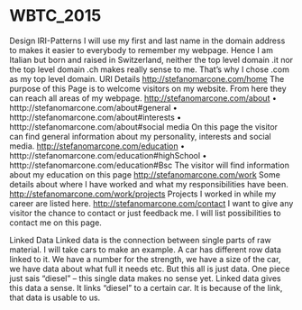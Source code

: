 # WBTC_2015

Design IRI-Patterns
I will use my first and last name in the domain address to makes it easier to everybody to remember my webpage. 
Hence I am Italian but born and raised in Switzerland, neither the top level domain .it nor the top level domain .ch makes really sense to me. That’s why I chose .com as my top level domain.
URI	Details
http://stefanomarcone.com/home	The purpose of this Page is to welcome visitors on my website. From here they can reach all areas of my webpage.
http://stefanomarcone.com/about
•	htttp://stefanomarcone.com/about#general
•	htttp://stefanomarcone.com/about#interests
•	htttp://stefanomarcone.com/about#social media	On this page the visitor can find general information about my personality, interests and social media. 
http://stefanomarcone.com/education
•	htttp://stefanomarcone.com/education#highSchool
•	htttp://stefanomarcone.com/education#Bsc	The visitor will find information about my education on this page
http://stefanomarcone.com/work	Some details about where I have worked and what my responsibilities have been. 
http://stefanomarcone.com/work/projects	Projects I worked in while my career are listed here.
http://stefanomarcone.com/contact	I want to give any visitor the chance to contact or just feedback me. I will list possibilities to contact me on this page.

Linked Data
Linked data is the connection between single parts of raw material. I will take cars to make an example.
A car has different row data linked to it. We have a number for the strength, we have a size of the car, we have data about what full it needs etc. But this all is just data. One piece just sais “diesel” – this single data makes no sense yet.
Linked data gives this data a sense. It links “diesel” to a certain car. It is because of the link, that data is usable to us. 
